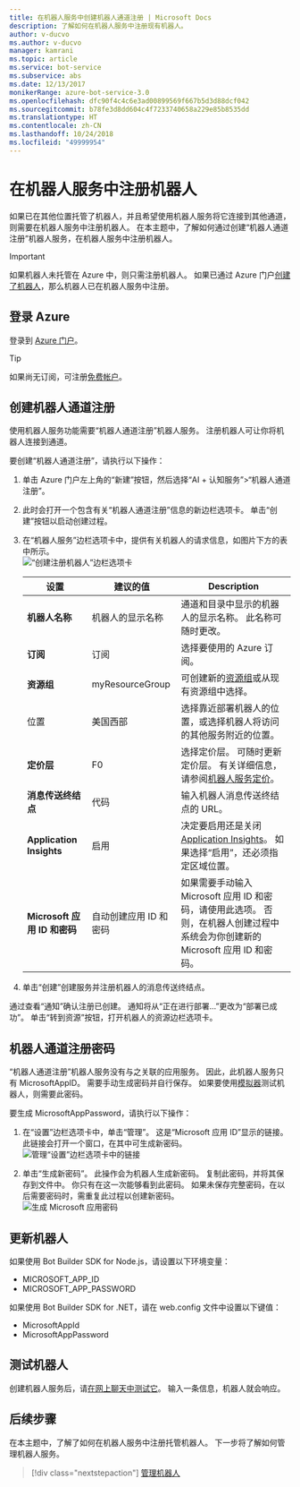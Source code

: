 ```yaml
---
title: 在机器人服务中创建机器人通道注册 | Microsoft Docs
description: 了解如何在机器人服务中注册现有机器人。
author: v-ducvo
ms.author: v-ducvo
manager: kamrani
ms.topic: article
ms.service: bot-service
ms.subservice: abs
ms.date: 12/13/2017
monikerRange: azure-bot-service-3.0
ms.openlocfilehash: dfc90f4c4c6e3ad00899569f667b5d3d88dcf042
ms.sourcegitcommit: b78fe3d8dd604c4f7233740658a229e85b8535dd
ms.translationtype: HT
ms.contentlocale: zh-CN
ms.lasthandoff: 10/24/2018
ms.locfileid: "49999954"
---
```

# <a name="register-a-bot-with-bot-service"></a>在机器人服务中注册机器人



如果已在其他位置托管了机器人，并且希望使用机器人服务将它连接到其他通道，则需要在机器人服务中注册机器人。 在本主题中，了解如何通过创建“机器人通道注册”机器人服务，在机器人服务中注册机器人。

> [!IMPORTANT] 
> 如果机器人未托管在 Azure 中，则只需注册机器人。 如果已通过 Azure 门户[创建了机器人](bot-service-quickstart.md)，那么机器人已在机器人服务中注册。

## <a name="log-in-to-azure"></a>登录 Azure
登录到 [Azure 门户](http://portal.azure.com)。

> [!TIP]
> 如果尚无订阅，可注册<a href="https://azure.microsoft.com/en-us/free/" target="_blank">免费帐户</a>。

## <a name="create-a-bot-channels-registration"></a>创建机器人通道注册
使用机器人服务功能需要“机器人通道注册”机器人服务。 注册机器人可让你将机器人连接到通道。

要创建“机器人通道注册”，请执行以下操作：

1. 单击 Azure 门户左上角的“新建”按钮，然后选择“AI + 认知服务”>“机器人通道注册”。 

2. 此时会打开一个包含有关“机器人通道注册”信息的新边栏选项卡。 单击“创建”按钮以启动创建过程。 

3. 在“机器人服务”边栏选项卡中，提供有关机器人的请求信息，如图片下方的表中所示。  <br/>
   ![“创建注册机器人”边栏选项卡](~/media/azure-bot-quickstarts/registration-create-bot-service-blade.png)


   |                    设置                     |         建议的值         |                                                                                                  Description                                                                                                  |
   |------------------------------------------------|---------------------------------|---------------------------------------------------------------------------------------------------------------------------------------------------------------------------------------------------------------|
   |           <strong>机器人名称</strong>            |     机器人的显示名称     |                                                  通道和目录中显示的机器人的显示名称。 此名称可随时更改。                                                  |
   |         <strong>订阅</strong>          |        订阅        |                                                                                选择要使用的 Azure 订阅。                                                                                 |
   |        <strong>资源组</strong>         |         myResourceGroup         |                                 可创建新的[资源组](/azure/azure-resource-manager/resource-group-overview#resource-groups)或从现有资源组中选择。                                  |
   |                    位置                    |             美国西部             |                                                        选择靠近部署机器人的位置，或选择机器人将访问的其他服务附近的位置。                                                         |
   |         <strong>定价层</strong>          |               F0                |             选择定价层。 可随时更新定价层。 有关详细信息，请参阅[机器人服务定价](https://azure.microsoft.com/en-us/pricing/details/bot-service/)。              |
   |      <strong>消息传送终结点</strong>       |               代码               |                                                                               输入机器人消息传送终结点的 URL。                                                                                |
   |     <strong>Application Insights</strong>      |               启用                | 决定要启用还是关闭 [Application Insights](bot-service-manage-analytics.md)。 如果选择“启用”，还必须指定区域位置。 |
   | <strong>Microsoft 应用 ID 和密码</strong> | 自动创建应用 ID 和密码 |              如果需要手动输入 Microsoft 应用 ID 和密码，请使用此选项。 否则，在机器人创建过程中系统会为你创建新的 Microsoft 应用 ID 和密码。               |


4. 单击“创建”创建服务并注册机器人的消息传送终结点。

通过查看“通知”确认注册已创建。 通知将从“正在进行部署...”更改为“部署已成功”。 单击“转到资源”按钮，打开机器人的资源边栏选项卡。 

## <a name="bot-channels-registration-password"></a>机器人通道注册密码

“机器人通道注册”机器人服务没有与之关联的应用服务。 因此，此机器人服务只有 MicrosoftAppID。 需要手动生成密码并自行保存。 如果要使用[模拟器](bot-service-debug-emulator.md)测试机器人，则需要此密码。

要生成 MicrosoftAppPassword，请执行以下操作：

1. 在“设置”边栏选项卡中，单击“管理”。 这是“Microsoft 应用 ID”显示的链接。 此链接会打开一个窗口，在其中可生成新密码。 <br/>
  ![管理“设置”边栏选项卡中的链接](~/media/azure-bot-quickstarts/registration-settings-manage-link.png)

2. 单击“生成新密码”。 此操作会为机器人生成新密码。 复制此密码，并将其保存到文件中。 你只有在这一次能够看到此密码。 如果未保存完整密码，在以后需要密码时，需重复此过程以创建新密码。 <br/>
  ![生成 Microsoft 应用密码](~/media/azure-bot-quickstarts/registration-generate-app-password.png)

## <a name="update-the-bot"></a>更新机器人

如果使用 Bot Builder SDK for Node.js，请设置以下环境变量：

* MICROSOFT_APP_ID
* MICROSOFT_APP_PASSWORD

如果使用 Bot Builder SDK for .NET，请在 web.config 文件中设置以下键值：

* MicrosoftAppId
* MicrosoftAppPassword

## <a name="test-the-bot"></a>测试机器人

创建机器人服务后，请[在网上聊天中测试它](bot-service-manage-test-webchat.md)。 输入一条信息，机器人就会响应。

## <a name="next-steps"></a>后续步骤

在本主题中，了解了如何在机器人服务中注册托管机器人。 下一步将了解如何管理机器人服务。

> [!div class="nextstepaction"]
> [管理机器人](bot-service-manage-overview.md)

